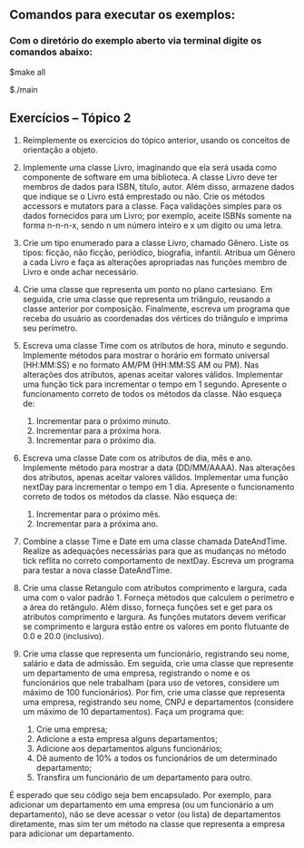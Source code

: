## Comandos para executar os exemplos:

### Com o diretório do exemplo aberto via terminal digite os comandos abaixo:

$make all

$./main

## Exercícios – Tópico 2

1. Reimplemente os exercícios do tópico anterior, usando os conceitos de orientação a objeto.

2. Implemente uma classe Livro, imaginando que ela será usada como componente de
software em uma biblioteca. A classe Livro deve ter membros de dados para ISBN, título,
autor. Além disso, armazene dados que indique se o Livro está emprestado ou não. Crie os
métodos accessors e mutators para a classe. Faça validações simples para os dados
fornecidos para um Livro; por exemplo, aceite ISBNs somente na forma n-n-n-x, sendo n
um número inteiro e x um dígito ou uma letra.

3. Crie um tipo enumerado para a classe Livro, chamado Gênero. Liste os tipos: ficção, não
ficção, periódico, biografia, infantil. Atribua um Gênero a cada Livro e faça as alterações
apropriadas nas funções membro de Livro e onde achar necessário.

4. Crie uma classe que representa um ponto no plano cartesiano. Em seguida, crie uma classe
que representa um triângulo, reusando a classe anterior por composição. Finalmente, escreva
um programa que receba do usuário as coordenadas dos vértices do triângulo e imprima seu
perímetro.

5. Escreva uma classe Time com os atributos de hora, minuto e segundo. Implemente métodos
para mostrar o horário em formato universal (HH:MM:SS) e no formato AM/PM
(HH:MM:SS AM ou PM). Nas alterações dos atributos, apenas aceitar valores válidos.
Implementar uma função tick para incrementar o tempo em 1 segundo. Apresente o
funcionamento correto de todos os métodos da classe. Não esqueça de:
    1. Incrementar para o próximo minuto.
    2. Incrementar para a próxima hora.
    3. Incrementar para o próximo dia.

6. Escreva uma classe Date com os atributos de dia, mês e ano. Implemente método para
mostrar a data (DD/MM/AAAA). Nas alterações dos atributos, apenas aceitar valores
válidos. Implementar uma função nextDay para incrementar o tempo em 1 dia. Apresente o
funcionamento correto de todos os métodos da classe. Não esqueça de:
    1. Incrementar para o próximo mês.
    2. Incrementar para a próxima ano.

7. Combine a classe Time e Date em uma classe chamada DateAndTime. Realize as
adequações necessárias para que as mudanças no método tick reflita no correto comportamento de nextDay. Escreva um programa para testar a nova classe DateAndTime.

8. Crie uma classe Retangulo com atributos comprimento e largura, cada uma com o valor
padrão 1. Forneça métodos que calculem o perímetro e a área do retângulo. Além disso,
forneça funções set e get para os atributos comprimento e largura. As funções mutators
devem verificar se comprimento e largura estão entre os valores em ponto flutuante de 0.0 e
20.0 (inclusivo).

9. Crie uma classe que representa um funcionário, registrando seu nome, salário e data de
admissão. Em seguida, crie uma classe que represente um departamento de uma empresa,
registrando o nome e os funcionários que nele trabalham (para uso de vetores, considere um
máximo de 100 funcionários). Por fim, crie uma classe que representa uma empresa,
registrando seu nome, CNPJ e departamentos (considere um máximo de 10 departamentos).
Faça um programa que:
    1. Crie uma empresa;
    2. Adicione a esta empresa alguns departamentos;
    3. Adicione aos departamentos alguns funcionários;
    4. Dê aumento de 10% a todos os funcionários de um determinado departamento;
    5. Transfira um funcionário de um departamento para outro.

É esperado que seu código seja bem encapsulado. Por exemplo, para adicionar um
departamento em uma empresa (ou um funcionário a um departamento), não se deve acessar o vetor
(ou lista) de departamentos diretamente, mas sim ter um método na classe que representa a empresa
para adicionar um departamento.